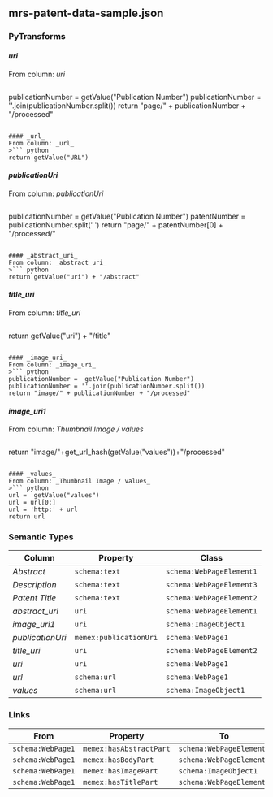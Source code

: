 ## mrs-patent-data-sample.json

### PyTransforms
#### _uri_
From column: _uri_
>``` python
publicationNumber = getValue("Publication Number")
publicationNumber = ''.join(publicationNumber.split())
return "page/" + publicationNumber + "/processed"
```

#### _url_
From column: _url_
>``` python
return getValue("URL")
```

#### _publicationUri_
From column: _publicationUri_
>``` python
publicationNumber =  getValue("Publication Number")
patentNumber = publicationNumber.split(' ')
return "page/" + patentNumber[0] + "/processed/"
```

#### _abstract_uri_
From column: _abstract_uri_
>``` python
return getValue("uri") + "/abstract"
```

#### _title_uri_
From column: _title_uri_
>``` python
return getValue("uri") + "/title"
```

#### _image_uri_
From column: _image_uri_
>``` python
publicationNumber =  getValue("Publication Number") 
publicationNumber = ''.join(publicationNumber.split())
return "image/" + publicationNumber + "/processed"
```

#### _image_uri1_
From column: _Thumbnail Image / values_
>``` python
return "image/"+get_url_hash(getValue("values"))+"/processed"

```

#### _values_
From column: _Thumbnail Image / values_
>``` python
url =  getValue("values")
url = url[0:]
url = 'http:' + url
return url
```


### Semantic Types
| Column | Property | Class |
|  ----- | -------- | ----- |
| _Abstract_ | `schema:text` | `schema:WebPageElement1`|
| _Description_ | `schema:text` | `schema:WebPageElement3`|
| _Patent Title_ | `schema:text` | `schema:WebPageElement2`|
| _abstract_uri_ | `uri` | `schema:WebPageElement1`|
| _image_uri1_ | `uri` | `schema:ImageObject1`|
| _publicationUri_ | `memex:publicationUri` | `schema:WebPage1`|
| _title_uri_ | `uri` | `schema:WebPageElement2`|
| _uri_ | `uri` | `schema:WebPage1`|
| _url_ | `schema:url` | `schema:WebPage1`|
| _values_ | `schema:url` | `schema:ImageObject1`|


### Links
| From | Property | To |
|  --- | -------- | ---|
| `schema:WebPage1` | `memex:hasAbstractPart` | `schema:WebPageElement1`|
| `schema:WebPage1` | `memex:hasBodyPart` | `schema:WebPageElement3`|
| `schema:WebPage1` | `memex:hasImagePart` | `schema:ImageObject1`|
| `schema:WebPage1` | `memex:hasTitlePart` | `schema:WebPageElement2`|
